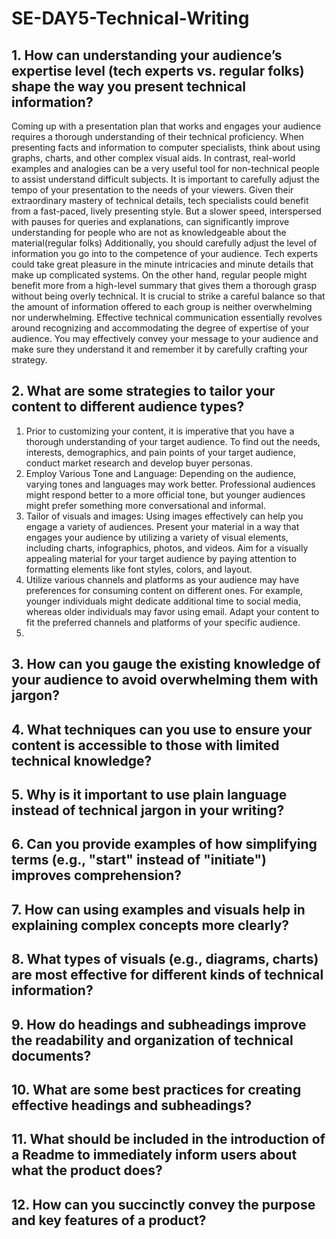 # SE-DAY5-Technical-Writing
## 1. How can understanding your audience’s expertise level (tech experts vs. regular folks) shape the way you present technical information?
Coming up with a presentation plan that works and engages your audience requires a thorough understanding of their technical proficiency. When presenting facts and information to computer specialists, think about using graphs, charts, and other complex visual aids. In contrast, real-world examples and analogies can be a very useful tool for non-technical people to assist understand difficult subjects.
It is important to carefully adjust the tempo of your presentation to the needs of your viewers. Given their extraordinary mastery of technical details, tech specialists could benefit from a fast-paced, lively presenting style. But a slower speed, interspersed with pauses for queries and explanations, can significantly improve understanding for people who are not as knowledgeable about the material(regular folks)
Additionally, you should carefully adjust the level of information you go into to the competence of your audience. Tech experts could take great pleasure in the minute intricacies and minute details that make up complicated systems. On the other hand, regular people might benefit more from a high-level summary that gives them a thorough grasp without being overly technical. It is crucial to strike a careful balance so that the amount of information offered to each group is neither overwhelming nor underwhelming.
Effective technical communication essentially revolves around recognizing and accommodating the degree of expertise of your audience. You may effectively convey your message to your audience and make sure they understand it and remember it by carefully crafting your strategy.

## 2. What are some strategies to tailor your content to different audience types?
1. Prior to customizing your content, it is imperative that you have a thorough understanding of your target audience. To find out the needs, interests, demographics, and pain points of your target audience, conduct market research and develop buyer personas.
2. Employ Various Tone and Language: Depending on the audience, varying tones and languages may work better. Professional audiences might respond better to a more official tone, but younger audiences might prefer something more conversational and informal.
3. Tailor of visuals and images: Using images effectively can help you engage a variety of audiences. Present your material in a way that engages your audience by utilizing a variety of visual elements, including charts, infographics, photos, and videos. Aim for a visually appealing material for your target audience by paying attention to formatting elements like font styles, colors, and layout.
4. Utilize various channels and platforms as your audience may have preferences for consuming content on different ones. For example, younger individuals might dedicate additional time to social media, whereas older individuals may favor using email. Adapt your content to fit the preferred channels and platforms of your specific audience.
5. 

## 3. How can you gauge the existing knowledge of your audience to avoid overwhelming them with jargon?
## 4. What techniques can you use to ensure your content is accessible to those with limited technical knowledge?
## 5. Why is it important to use plain language instead of technical jargon in your writing?
## 6. Can you provide examples of how simplifying terms (e.g., "start" instead of "initiate") improves comprehension?
## 7. How can using examples and visuals help in explaining complex concepts more clearly?
## 8. What types of visuals (e.g., diagrams, charts) are most effective for different kinds of technical information?
## 9. How do headings and subheadings improve the readability and organization of technical documents?
## 10. What are some best practices for creating effective headings and subheadings?
## 11. What should be included in the introduction of a Readme to immediately inform users about what the product does?
## 12. How can you succinctly convey the purpose and key features of a product?
